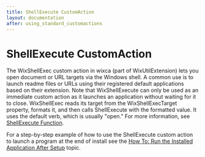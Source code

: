 ```yaml
---
title: ShellExecute CustomAction
layout: documentation
after: using_standard_customactions
---
```


# ShellExecute CustomAction

The WixShellExec custom action in wixca (part of WixUtilExtension) lets you open document or URL targets via the Windows shell. A common use is to launch readme files or URLs using their registered default applications based on their extension. Note that WixShellExecute can only be used as an immediate custom action as it launches an application without waiting for it to close. WixShellExec reads its target from the WixShellExecTarget property, formats it, and then calls ShellExecute with the formatted value. It uses the default verb, which is usually &quot;open.&quot; For more information, see <a href="http://msdn.microsoft.com/library/bb762153.aspx" target="_blank">ShellExecute Function</a>.

For a step-by-step example of how to use the ShellExecute custom action to launch a program at the end of install see the [How To: Run the Installed Application After Setup](../howtos/ui_and_localization/run_program_after_install.html) topic.
